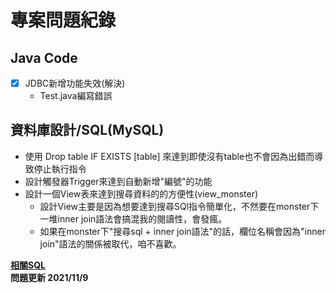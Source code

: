 # 專案問題紀錄
## Java Code
- [x] JDBC新增功能失效(解決)
	* Test.java編寫錯誤

## 資料庫設計/SQL(MySQL)
* 使用 Drop table IF EXISTS [table] 來達到即使沒有table也不會因為出錯而導致停止執行指令
* 設計觸發器Trigger來達到自動新增"編號"的功能
* 設計一個View表來達到搜尋資料的的方便性(view_monster)
  * 設計View主要是因為想要達到搜尋SQl指令簡單化，不然要在monster下一堆inner join語法會搞混我的閱讀性，會發瘋。
  * 如果在monster下"搜尋sql + inner join語法"的話，欄位名稱會因為"inner join"語法的關係被取代，咱不喜歡。

 **[相關SQL](https://drive.google.com/drive/folders/1RsXqbnmhLCDZmaoc7bGrLVr_6gr1U20y?usp=sharing)**  
 **問題更新 2021/11/9**
